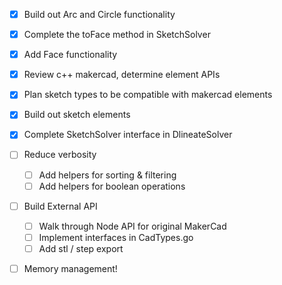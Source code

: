 - [x] Build out Arc and Circle functionality
- [x] Complete the toFace method in SketchSolver
- [x] Add Face functionality

- [x] Review c++ makercad, determine element APIs
- [x] Plan sketch types to be compatible with makercad elements
- [x] Build out sketch elements
- [x] Complete SketchSolver interface in DlineateSolver
- [ ] Reduce verbosity
  - [ ] Add helpers for sorting & filtering
  - [ ] Add helpers for boolean operations
- [ ] Build External API
  - [ ] Walk through Node API for original MakerCad
  - [ ] Implement interfaces in CadTypes.go
  - [ ] Add stl / step export
- [ ] Memory management!